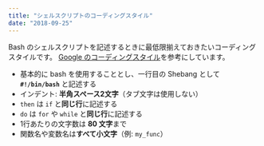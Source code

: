 ```yaml
---
title: "シェルスクリプトのコーディングスタイル"
date: "2018-09-25"
---
```


Bash のシェルスクリプトを記述するときに最低限揃えておきたいコーディングスタイルです。
[Google のコーディングスタイル](http://google.github.io/styleguide/shell.xml)を参考にしています。

- 基本的に bash を使用することとし、一行目の Shebang として **`#!/bin/bash`** と記述する
- インデント: **半角スペース2文字**（タブ文字は使用しない）
- `then` は `if` と**同じ行**に記述する
- `do` は `for` や `while` と**同じ行**に記述する
- 1行あたりの文字数は **80 文字**まで
- 関数名や変数名は**すべて小文字**（例: `my_func`）

